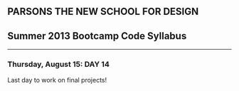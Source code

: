 ## PARSONS THE NEW SCHOOL FOR DESIGN
## Summer 2013 Bootcamp Code Syllabus
-------------------------------------------------------------------

### Thursday, August 15: DAY 14

Last day to work on final projects!